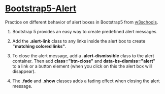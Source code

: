 # <a href="https://www.w3schools.com/bootstrap5/bootstrap_alerts.php">Bootstrap5-Alert</a>
Practice on different behavior of alert boxes in Bootstrap5 from <a href="https://www.w3schools.com/">w3schools</a>.

1) Bootstrap 5 provides an easy way to create predefined alert messages.

2) Add the <b>.alert-link</b> class to any links inside the alert box to create <b>"matching colored links"</b>.

3) To close the alert message, add a <b>.alert-dismissible</b> class to the alert container. Then add <b>class="btn-close"</b> and <b>data-bs-dismiss="alert"</b> to a link or a button element (when you click on this the alert box will disappear).

4) The <b>.fade</b> and <b>.show</b> classes adds a fading effect when closing the alert message.
